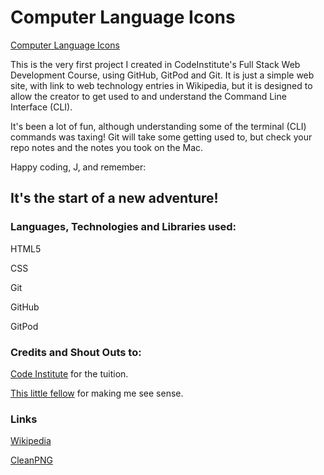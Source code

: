 # Computer Language Icons

[Computer Language Icons](https://justin-sawyer.github.io/computer-language-icons/index.html)

This is the very first project I created in CodeInstitute's Full Stack Web Development Course, using GitHub, GitPod and Git.
It is just a simple web site, with link to web technology entries in Wikipedia, but it is designed to allow the creator to get used to and understand the Command Line Interface (CLI).
 
It's been a lot of fun, although understanding some of the terminal (CLI) commands was taxing!
Git will take some getting used to, but check your repo notes and the notes you took on the Mac.

Happy coding, J, and remember:

## It's the start of a new adventure!

### Languages, Technologies and Libraries used:
HTML5

CSS

Git

GitHub

GitPod

### Credits and Shout Outs to: 
[Code Institute](https://codeinstitute.net) for the tuition.

[This little fellow](https://www.sciencephoto.com/media/1008843/view/colorectal-cancer-cell-sem) for making me see sense.

### Links 
[Wikipedia](https://www.wikipedia.org/)

[CleanPNG](https://www.cleanpng.com/)

